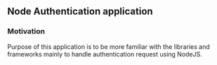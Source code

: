 ## Node Authentication application

### Motivation
Purpose of this application is to be more familiar with the libraries and frameworks mainly to handle authentication request using NodeJS.


